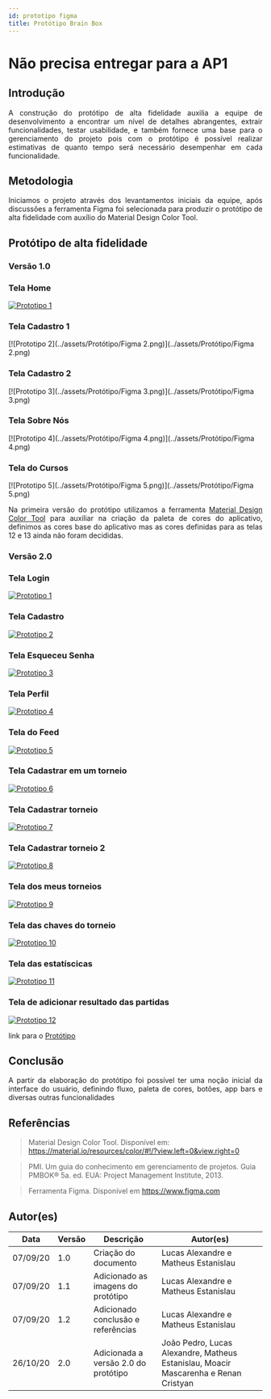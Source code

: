 ```yaml
---
id: prototipo figma
title: Protótipo Brain Box
---
```


# Não precisa entregar para a AP1
## Introdução
 
<p align = "justify">
A construção do protótipo de alta fidelidade auxilia a equipe de desenvolvimento a encontrar um nível de detalhes abrangentes, extrair funcionalidades, testar usabilidade, e também fornece uma base para o gerenciamento do projeto pois com o protótipo é possível realizar estimativas de quanto tempo será necessário desempenhar em cada funcionalidade.
</p>
 
## Metodologia
 
<p align = "justify">
Iniciamos o projeto através dos levantamentos iniciais da equipe, após discussões a ferramenta Figma foi selecionada para produzir o protótipo de alta fidelidade com auxílio do Material Design Color Tool.
</p>
 
## Protótipo de alta fidelidade
 
### Versão 1.0
 
### Tela Home
[![Prototipo 1](../assets/Protótipo/Figma1.png)](../assets/Protótipo/Figma1.png)
 
### Tela Cadastro 1
 
[![Prototipo 2](../assets/Protótipo/Figma 2.png)](../assets/Protótipo/Figma 2.png)
 
### Tela Cadastro 2
 
[![Prototipo 3](../assets/Protótipo/Figma 3.png)](../assets/Protótipo/Figma 3.png)
 
### Tela Sobre Nós
 
[![Prototipo 4](../assets/Protótipo/Figma 4.png)](../assets/Protótipo/Figma 4.png)
 
### Tela do Cursos
[![Prototipo 5](../assets/Protótipo/Figma 5.png)](../assets/Protótipo/Figma 5.png)
 

<p align = "justify">
Na primeira versão do protótipo utilizamos a ferramenta <a href="https://www.figma.com/design/VK2MQGsJB7xObxormicREj/Figma-basics">Material Design Color Tool</a>  para auxiliar na criação da paleta de cores do aplicativo, definimos as cores base do aplicativo mas as cores definidas para as telas 12 e 13 ainda não foram decididas.
</p>
 
### Versão 2.0

### Tela Login
[![Prototipo 1](../assets/prototipo/tela_de_login.png)](../assets/prototipo/tela_de_login.png)

### Tela Cadastro 
 
[![Prototipo 2](../assets/prototipo/registrar.png)](../assets/prototipo/registrar.png)

### Tela Esqueceu Senha
 
[![Prototipo 3](../assets/prototipo/esqueceu_a_senha.png)](../assets/prototipo/esqueceu_a_senha.png)

### Tela Perfil
[![Prototipo 4](../assets/prototipo/editar_perfil.png)](../assets/prototipo/editar_perfil.png)

### Tela do Feed
[![Prototipo 5](../assets/prototipo/feed.png)](../assets/prototipo/feed.png)

### Tela Cadastrar em um torneio
[![Prototipo 6](../assets/prototipo/cadastrar_no_torneio.png)](../assets/prototipo/cadastrar_no_torneio.png)

### Tela Cadastrar torneio
[![Prototipo 7](../assets/prototipo/cadastrar_torneio.png)](../assets/prototipo/cadastrar_torneio.png)

### Tela Cadastrar torneio 2
[![Prototipo 8](../assets/prototipo/cadastrar_torneio_2.png)](../assets/prototipo/cadastrar_torneio_2.png)

### Tela dos meus torneios
[![Prototipo 9](../assets/prototipo/meus_torneios.png)](../assets/prototipo/meus_torneios.png)

### Tela das chaves do torneio
[![Prototipo 10](../assets/prototipo/ver_torneio.png)](../assets/prototipo/ver_torneio.png)

### Tela das estatíscicas
[![Prototipo 11](../assets/prototipo/ver_estatisticas.png)](../assets/prototipo/ver_estatisticas.png)

### Tela de adicionar resultado das partidas
[![Prototipo 12](../assets/prototipo/adicionar_resultado_da_partida.png)](../assets/prototipo/adicionar_resultado_da_partida.png)

link para o <a href="https://www.figma.com/file/karoCnQtvMXWHEwdMuhQs0/Prototipo?node-id=0%3A1">Protótipo</a>
 
## Conclusão
 
<p align = "justify">
A partir da elaboração do protótipo foi possível ter uma noção inicial da interface do usuário, definindo fluxo, paleta de cores, botões, app bars e diversas outras funcionalidades
</p>
 
## Referências
 
> Material Design Color Tool. Disponível em:  https://material.io/resources/color/#!/?view.left=0&view.right=0
 
> PMI. Um guia do conhecimento em gerenciamento de projetos. Guia PMBOK® 5a. ed. EUA: Project Management Institute, 2013.
 
> Ferramenta Figma. Disponível em https://www.figma.com
 
## Autor(es)
 
| Data | Versão | Descrição | Autor(es) |
| -- | -- | -- | -- |
| 07/09/20 | 1.0 | Criação do documento | Lucas Alexandre e Matheus Estanislau  |
| 07/09/20 | 1.1 | Adicionado as imagens do protótipo | Lucas Alexandre e Matheus Estanislau  |
| 07/09/20 | 1.2 | Adicionado conclusão e referências  | Lucas Alexandre e Matheus Estanislau  |
| 26/10/20 | 2.0 | Adicionada a versão 2.0 do protótipo| João Pedro, Lucas Alexandre, Matheus Estanislau, Moacir Mascarenha e Renan Cristyan|
